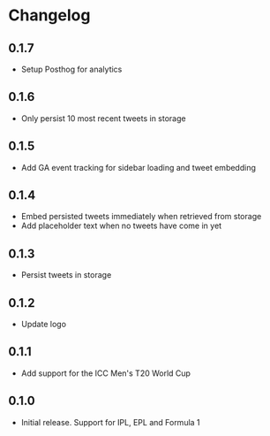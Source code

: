 # Changelog

## 0.1.7

- Setup Posthog for analytics

## 0.1.6

- Only persist 10 most recent tweets in storage

## 0.1.5

- Add GA event tracking for sidebar loading and tweet embedding

## 0.1.4

- Embed persisted tweets immediately when retrieved from storage
- Add placeholder text when no tweets have come in yet

## 0.1.3

- Persist tweets in storage

## 0.1.2

- Update logo

## 0.1.1

- Add support for the ICC Men's T20 World Cup

## 0.1.0

- Initial release. Support for IPL, EPL and Formula 1
